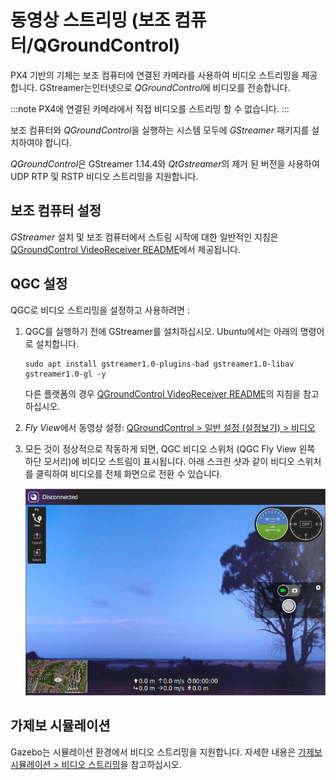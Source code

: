 # 동영상 스트리밍 (보조 컴퓨터/QGroundControl)

PX4 기반의 기체는 보조 컴퓨터에 연결된 카메라를 사용하여 비디오 스트리밍을 제공합니다. GStreamer는인터넷으로 *QGroundControl*에 비디오를 전송합니다.

:::note
PX4에 연결된 카메라에서 직접 비디오를 스트리밍 할 수 없습니다.
:::

보조 컴퓨터와 *QGroundControl*을 실행하는 시스템 모두에 *GStreamer* 패키지를 설치하여야 합니다.

*QGroundControl*은 GStreamer 1.14.4와 *QtGstreamer*의 제거 된 버전을 사용하여 UDP RTP 및 RSTP 비디오 스트리밍을 지원합니다.

## 보조 컴퓨터 설정

*GStreamer* 설치 및 보조 컴퓨터에서 스트림 시작에 대한 일반적인 지침은 [QGroundControl VideoReceiver README](https://github.com/mavlink/qgroundcontrol/blob/master/src/VideoReceiver/README.md)에서 제공됩니다.

## QGC 설정

QGC로 비디오 스트리밍을 설정하고 사용하려면 :

1. QGC를 실행하기 전에 GStreamer를 설치하십시오. Ubuntu에서는 아래의 명령어로 설치합니다.
   ```
   sudo apt install gstreamer1.0-plugins-bad gstreamer1.0-libav gstreamer1.0-gl -y
   ```
   다른 플랫폼의 경우 [QGroundControl VideoReceiver README](https://github.com/mavlink/qgroundcontrol/blob/master/src/VideoReceiver/README.md)의 지침을 참고하십시오.
1. *Fly View*에서 동영상 설정: [QGroundControl > 일반 설정 (설정보기) > 비디오 ](https://docs.qgroundcontrol.com/master/en/SettingsView/General.html#video)
1. 모든 것이 정상적으로 작동하게 되면, QGC 비디오 스위처 (QGC Fly View 왼쪽 하단 모서리)에 비디오 스트림이 표시됩니다. 아래 스크린 샷과 같이 비디오 스위처를 클릭하여 비디오를 전체 화면으로 전환  수 있습니다.

   ![QGC에서의 실시간 동영상 전송 화면](../../assets/videostreaming/qgc-screenshot.png)



## 가제보 시뮬레이션

Gazebo는 시뮬레이션 환경에서 비디오 스트리밍을 지원합니다. 자세한 내용은 [가제보 시뮬레이션 > 비디오 스트리밍](../simulation/gazebo.md#video-streaming)을 참고하십시오.